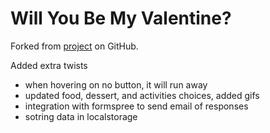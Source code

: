 # Will You Be My Valentine?

Forked from [project](https://github.com/byquangthanh/valentine.github.io) on GitHub.

Added extra twists
* when hovering on no button, it will run away
* updated food, dessert, and activities choices, added gifs
* integration with formspree to send email of responses
* sotring data in localstorage
